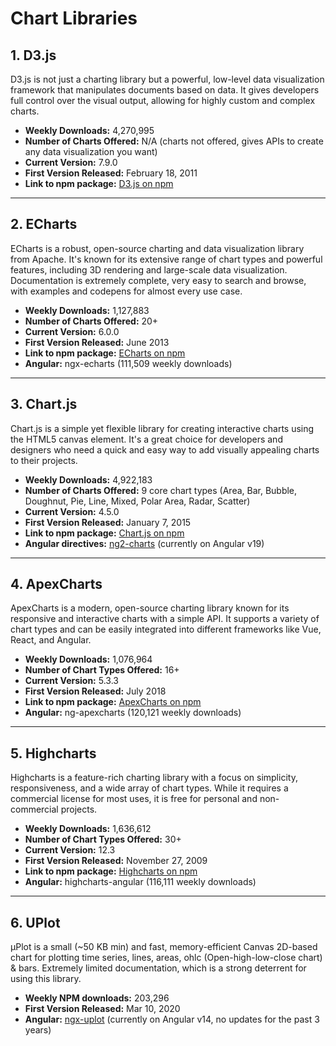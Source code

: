 # Chart Libraries

## 1. D3.js

D3.js is not just a charting library but a powerful, low-level data visualization framework that manipulates documents based on data. It gives developers full control over the visual output, allowing for highly custom and complex charts.

- **Weekly Downloads:** 4,270,995
- **Number of Charts Offered:** N/A (charts not offered, gives APIs to create any data visualization you want)
- **Current Version:** 7.9.0
- **First Version Released:** February 18, 2011
- **Link to npm package:** [D3.js on npm](https://www.npmjs.com/package/d3)

---

## 2. ECharts

ECharts is a robust, open-source charting and data visualization library from Apache. It's known for its extensive range of chart types and powerful features, including 3D rendering and large-scale data visualization. Documentation is extremely complete, very easy to search and browse, with examples and codepens for almost every use case.

- **Weekly Downloads:** 1,127,883
- **Number of Charts Offered:** 20+
- **Current Version:** 6.0.0
- **First Version Released:** June 2013
- **Link to npm package:** [ECharts on npm](https://www.npmjs.com/package/echarts)
- **Angular:** ngx-echarts (111,509 weekly downloads)

---

## 3. Chart.js

Chart.js is a simple yet flexible library for creating interactive charts using the HTML5 canvas element. It's a great choice for developers and designers who need a quick and easy way to add visually appealing charts to their projects.

- **Weekly Downloads:** 4,922,183
- **Number of Charts Offered:** 9 core chart types (Area, Bar, Bubble, Doughnut, Pie, Line, Mixed, Polar Area, Radar, Scatter)
- **Current Version:** 4.5.0
- **First Version Released:** January 7, 2015
- **Link to npm package:** [Chart.js on npm](https://www.npmjs.com/package/chart.js)
- **Angular directives:** [ng2-charts](https://github.com/valor-software/ng2-charts) (currently on Angular v19)

---

## 4. ApexCharts

ApexCharts is a modern, open-source charting library known for its responsive and interactive charts with a simple API. It supports a variety of chart types and can be easily integrated into different frameworks like Vue, React, and Angular.

- **Weekly Downloads:** 1,076,964
- **Number of Chart Types Offered:** 16+
- **Current Version:** 5.3.3
- **First Version Released:** July 2018
- **Link to npm package:** [ApexCharts on npm](https://www.npmjs.com/package/apexcharts)
- **Angular:** ng-apexcharts (120,121 weekly downloads)

---

## 5. Highcharts

Highcharts is a feature-rich charting library with a focus on simplicity, responsiveness, and a wide array of chart types. While it requires a commercial license for most uses, it is free for personal and non-commercial projects.

- **Weekly Downloads:** 1,636,612
- **Number of Chart Types Offered:** 30+
- **Current Version:** 12.3
- **First Version Released:** November 27, 2009
- **Link to npm package:** [Highcharts on npm](https://www.npmjs.com/package/highcharts)
- **Angular:** highcharts-angular (116,111 weekly downloads)

---

## 6. UPlot

μPlot is a small (~50 KB min) and fast, memory-efficient Canvas 2D-based chart for plotting time series, lines, areas, ohlc (Open-high-low-close chart) & bars. Extremely limited documentation, which is a strong deterrent for using this library.

- **Weekly NPM downloads:** 203,296
- **First Version Released:** Mar 10, 2020
- **Angular:** [ngx-uplot](https://github.com/thachnuida/ngx-uplot) (currently on Angular v14, no updates for the past 3 years)
